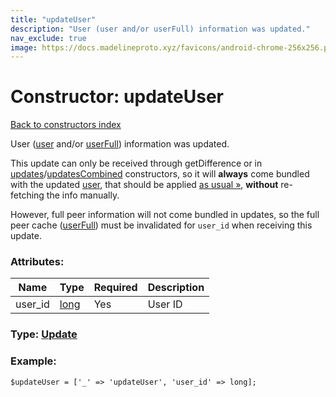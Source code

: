 ```yaml
---
title: "updateUser"
description: "User (user and/or userFull) information was updated."
nav_exclude: true
image: https://docs.madelineproto.xyz/favicons/android-chrome-256x256.png
---
```

# Constructor: updateUser  
[Back to constructors index](/API_docs/constructors/index.html)



User ([user](../constructors/user.html) and/or [userFull](../constructors/userFull.html)) information was updated.

This update can only be received through getDifference or in [updates](../constructors/updates.html)/[updatesCombined](../constructors/updatesCombined.html) constructors, so it will **always** come bundled with the updated [user](../constructors/user.html), that should be applied [as usual »](https://core.telegram.org/api/peers), **without** re-fetching the info manually.

However, full peer information will not come bundled in updates, so the full peer cache ([userFull](../constructors/userFull.html)) must be invalidated for `user_id` when receiving this update.

### Attributes:

| Name     |    Type       | Required | Description |
|----------|---------------|----------|-------------|
|user\_id|[long](/API_docs/types/long.html) | Yes|User ID|



### Type: [Update](/API_docs/types/Update.html)


### Example:

```
$updateUser = ['_' => 'updateUser', 'user_id' => long];
```  
